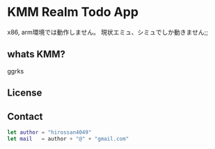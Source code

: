 # KMM Realm Todo App

x86, arm環境では動作しません。
現状エミュ、シミュでしか動きません;;

## whats KMM?

ggrks


## License



## Contact

```swift
let author = "hirossan4049"
let mail   = author + "@" + "gmail.com"
```
